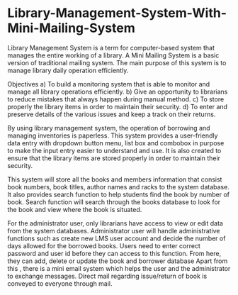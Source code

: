 # Library-Management-System-With-Mini-Mailing-System

Library Management System is a term for computer-based system that manages the entire working of a library. A Mini Mailing System is a basic version of traditional mailing system. The main purpose of this system is to manage library daily operation efficiently.

Objectives
a) To build a monitoring system that is able to monitor and manage all library operations efficiently.
b) Give an opportunity to librarians to reduce mistakes that always happen during manual method.
c) To store properly the library items in order to maintain their security.
d) To enter and preserve details of the various issues and keep a track on their returns.

By using library management system, the operation of borrowing and managing inventories is paperless. This system provides a user-friendly data entry with dropdown button menu, list box and combobox in purpose to make the input entry easier to understand and use. It is also created to ensure that the library items are stored properly in order to maintain their security.

This system will store all the books and members information that consist book numbers, book titles, author names and racks to the system database. It also provides search function to help students find the book by number of book. Search function will search through the books database to look for the book and view where the book is situated.

For the administrator user, only librarians have access to view or edit data from the system databases. Administrator user will handle administrative functions such as create new LMS user account and decide the number of days allowed for the borrowed books. Users need to enter correct password and user id before they can access to this function. From here, they can add, delete or update the book and borrower database
Apart from this , there is a mini email system which helps the user and the administrator to exchange messages. Direct mail regarding issue/return of book is conveyed to everyone through mail. 
